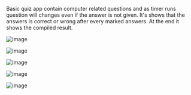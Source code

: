 Basic quiz app contain computer related questions and as timer runs question will changes even if the answer is not given. It's shows that the answers is correct or wrong after every marked answers.
At the end it shows the compiled result.

![image](https://github.com/06div/Quiz_App/assets/138322370/79fc7a3f-e083-434c-ba60-016b335a1a61)

![image](https://github.com/06div/Quiz_App/assets/138322370/b94194bd-8df8-460a-9278-15c28b7fe38b)

![image](https://github.com/06div/Quiz_App/assets/138322370/ce1b1fc7-a2d2-45c0-83e9-66135141a189)

![image](https://github.com/06div/Quiz_App/assets/138322370/1a187ef0-f1cc-436d-ae80-c5a2251c00b1)

![image](https://github.com/06div/Quiz_App/assets/138322370/3215edc8-93f8-4991-9bf5-acbf11912312)
